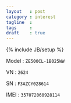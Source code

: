```yaml
---
layout   : post
category : interest
tagline  :
tags     :
draft    : true
---
```

{% include JB/setup %}

Model
:   `ZE500CL-1B025WW`

VN
:   `2624`

SN
:   `F3AZCY028614`

IMEI
:   `357072060928114`
